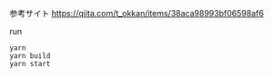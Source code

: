 

参考サイト
https://qiita.com/t_okkan/items/38aca98993bf06598af6



run
```text
yarn
yarn build
yarn start
```
